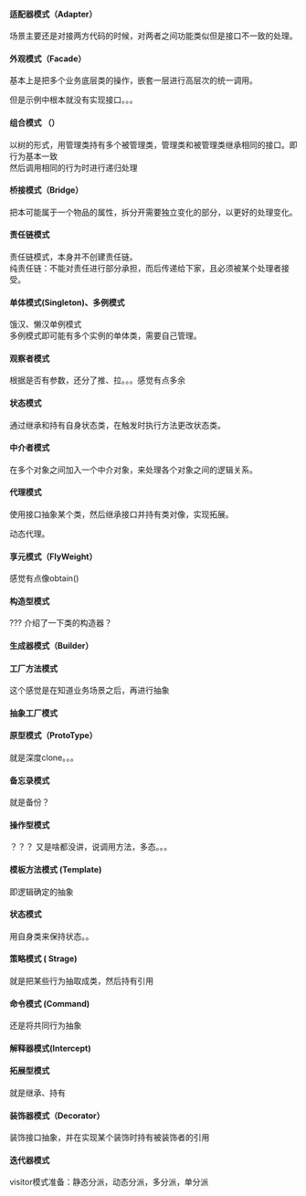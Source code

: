 

#### 适配器模式（Adapter）

场景主要还是对接两方代码的时候，对两者之间功能类似但是接口不一致的处理。  

#### 外观模式（Facade）

基本上是把多个业务底层类的操作，嵌套一层进行高层次的统一调用。

但是示例中根本就没有实现接口。。。

#### 组合模式 （）

以树的形式，用管理类持有多个被管理类，管理类和被管理类继承相同的接口。即行为基本一致  
然后调用相同的行为时进行递归处理

#### 桥接模式（Bridge）

把本可能属于一个物品的属性，拆分开需要独立变化的部分，以更好的处理变化。

#### 责任链模式

责任链模式，本身并不创建责任链。  
纯责任链：不能对责任进行部分承担，而后传递给下家，且必须被某个处理者接受。

#### 单体模式\(Singleton\)、多例模式

饿汉、懒汉单例模式  
多例模式即可能有多个实例的单体类，需要自己管理。

#### 观察者模式

根据是否有参数，还分了推、拉。。。感觉有点多余

#### 状态模式

通过继承和持有自身状态类，在触发时执行方法更改状态类。

#### 中介者模式

在多个对象之间加入一个中介对象，来处理各个对象之间的逻辑关系。

#### 代理模式

使用接口抽象某个类，然后继承接口并持有类对像，实现拓展。

动态代理。

#### 享元模式（FlyWeight）

感觉有点像obtain\(\)

#### 构造型模式

??? 介绍了一下类的构造器？

#### 生成器模式（Builder）

#### 工厂方法模式

这个感觉是在知道业务场景之后，再进行抽象

#### 抽象工厂模式

#### 原型模式（ProtoType）

就是深度clone。。。

#### 备忘录模式

就是备份？

#### 操作型模式

？？？ 又是啥都没讲，说调用方法，多态。。。

#### 模板方法模式  \(Template\)

即逻辑确定的抽象

#### 状态模式

用自身类来保持状态。。

#### 策略模式  \( Strage\)

就是把某些行为抽取成类，然后持有引用

#### 命令模式 \(Command\)

还是将共同行为抽象

#### 解释器模式\(Intercept\)

#### 拓展型模式

就是继承、持有

#### 装饰器模式（Decorator）

装饰接口抽象，并在实现某个装饰时持有被装饰者的引用

#### 迭代器模式

visitor模式准备：静态分派，动态分派，多分派，单分派

